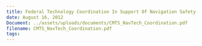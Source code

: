 ```yaml
---
title: Federal Technology Coordination In Support Of Navigation Safety
date: August 16, 2012
Document: ../assets/uploads/documents/CMTS_NavTech_Coordination.pdf
filename: CMTS_NavTech_Coordination.pdf
tags:
---
```

